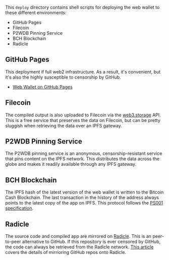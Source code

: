 This `deploy` directory contains shell scripts for deploying the web wallet to these different environments:

- GitHub Pages
- Filecoin
- P2WDB Pinning Service
- BCH Blockchain
- Radicle

## GitHub Pages
This deployment if full web2 infrastructure. As a result, it's convenient, but it's also the highly susceptible to censorship by GitHub.
- [Web Wallet on GitHub Pages](https://permissionless-software-foundation.github.io/bch-wallet-web3-android/)

## Filecoin
The compiled output is also uploaded to Filecoin via the [web3.storage](https://web3.storage) API. This is a free service that preserves the data on Filecoin, but can be pretty sluggish when retrieving the data over an IPFS gateway.

## P2WDB Pinning Service
The P2WDB pinning service is an anonymous, censorship-resistant service that pins content on the IPFS network. This distributes the data across the globe and makes it readily available through any IPFS gateway.

## BCH Blockchain
The IPFS hash of the latest version of the web wallet is written to the Bitcoin Cash Blockchain. The last transaction in the history of the address always points to the latest copy of the app on IPFS. This protocol follows the [PS001 specification](https://github.com/Permissionless-Software-Foundation/specifications/blob/master/ps001-media-sharing.md).

## Radicle
The source code and compiled app are mirrored on [Radicle](https://radicle.xyz/). This is an peer-to-peer alternative to GitHub. If this repository is ever censored by GitHub, the code can always be retrieved from the Radicle network. [This article](https://christroutner.github.io/trouts-blog/docs/censorship/radicle) covers the details of mirrioring GitHub repos onto Radicle.
